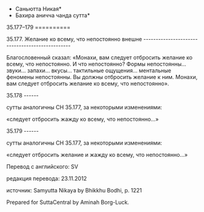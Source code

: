 * Саньютта Никая*
* Бахира аничча чанда сутта*

35\.177–179
\=\=\=\=\=\=\=\=\=\=

35\.177\. Желание ко всему, что непостоянно внешне
\-\-\-\-\-\-\-\-\-\-\-\-\-\-\-\-\-\-\-\-\-\-\-\-\-\-\-\-\-\-\-\-\-\-\-\-\-\-\-\-\-\-\-\-\-\-\-\-

Благословенный сказал: «Монахи, вам следует отбросить желание ко всему, что непостоянно\. И что непостоянно? Формы непостоянны… звуки… запахи… вкусы… тактильные ощущения… ментальные феномены непостоянны\. Вы должны отбросить желание к ним\. Монахи, вам следует отбросить желание ко всему, что непостоянно»\.

35\.178
\-\-\-\-\-\-

сутты аналогичны СН 35\.177, за некоторыми изменениями:

«следует отбросить жажду ко всему, что непостоянно…»

35\.179
\-\-\-\-\-\-

сутты аналогичны СН 35\.177, за некоторыми изменениями:

«следует отбросить желание и жажду ко всему, что непостоянно…»

Перевод с английского: SV

редакция перевода: 23\.11\.2012

источник: Samyutta Nikaya by Bhikkhu Bodhi, p\. 1221

Prepared for SuttaCentral by Aminah Borg\-Luck\.